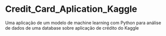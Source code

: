 # Credit_Card_Aplication_Kaggle
Uma aplicação de um modelo de machine learning com Python para análise de dados de uma database sobre aplicação de crédito do Kaggle
